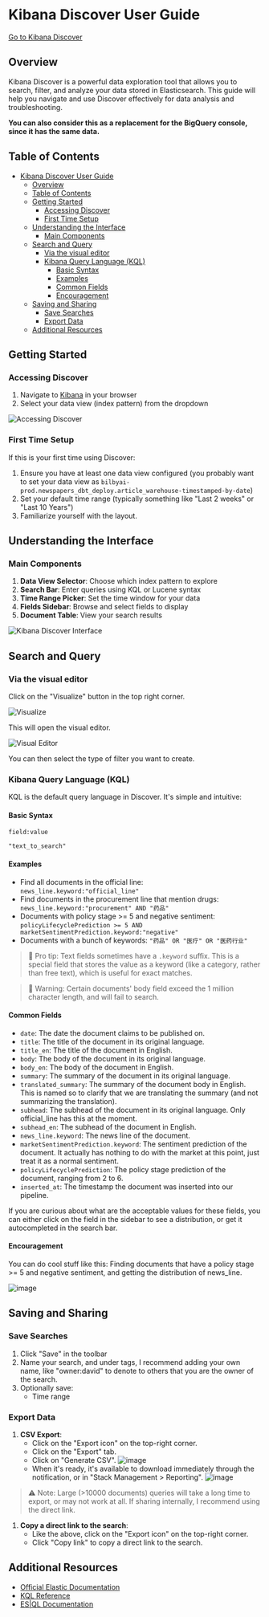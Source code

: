 # Kibana Discover User Guide

[Go to Kibana Discover](https://bilby.kb.asia-southeast1.gcp.elastic-cloud.com/s/official-china/app/discover#/)

## Overview

Kibana Discover is a powerful data exploration tool that allows you to search,
filter, and analyze your data stored in Elasticsearch. This guide will help you
navigate and use Discover effectively for data analysis and troubleshooting.

**You can also consider this as a replacement for the BigQuery console, since it
has the same data.**

## Table of Contents

- [Kibana Discover User Guide](#kibana-discover-user-guide)
  - [Overview](#overview)
  - [Table of Contents](#table-of-contents)
  - [Getting Started](#getting-started)
    - [Accessing Discover](#accessing-discover)
    - [First Time Setup](#first-time-setup)
  - [Understanding the Interface](#understanding-the-interface)
    - [Main Components](#main-components)
  - [Search and Query](#search-and-query)
    - [Via the visual editor](#via-the-visual-editor)
    - [Kibana Query Language (KQL)](#kibana-query-language-kql)
      - [Basic Syntax](#basic-syntax)
      - [Examples](#examples)
      - [Common Fields](#common-fields)
      - [Encouragement](#encouragement)
  - [Saving and Sharing](#saving-and-sharing)
    - [Save Searches](#save-searches)
    - [Export Data](#export-data)
  - [Additional Resources](#additional-resources)

## Getting Started

### Accessing Discover

1. Navigate to
   [Kibana](https://bilby.kb.asia-southeast1.gcp.elastic-cloud.com/s/official-china/app/discover#/)
   in your browser
2. Select your data view (index pattern) from the dropdown

![Accessing Discover](https://github.com/bilbyai/observability/blob/main/kibana-discover/screenshots/SCR-20250717-mfdg.png?raw=true)

### First Time Setup

If this is your first time using Discover:

1. Ensure you have at least one data view configured (you probably want to set
   your data view as
   `bilbyai-prod.newspapers_dbt_deploy.article_warehouse-timestamped-by-date`)
2. Set your default time range (typically something like "Last 2 weeks" or "Last
   10 Years")
3. Familiarize yourself with the layout.

## Understanding the Interface

### Main Components

1. **Data View Selector**: Choose which index pattern to explore
2. **Search Bar**: Enter queries using KQL or Lucene syntax
3. **Time Range Picker**: Set the time window for your data
4. **Fields Sidebar**: Browse and select fields to display
5. **Document Table**: View your search results

![Kibana Discover Interface](https://github.com/bilbyai/observability/blob/main/kibana-discover/screenshots/SCR-20250717-mlzp.png?raw=true)

## Search and Query

### Via the visual editor

Click on the "Visualize" button in the top right corner.

![Visualize](https://github.com/bilbyai/observability/blob/main/kibana-discover/screenshots/SCR-20250717-mpfu.png?raw=true)

This will open the visual editor.

![Visual Editor](https://github.com/bilbyai/observability/blob/main/kibana-discover/screenshots/SCR-20250717-mpmd.png?raw=true)

You can then select the type of filter you want to create.

### Kibana Query Language (KQL)

KQL is the default query language in Discover. It's simple and intuitive:

#### Basic Syntax

```
field:value
```

```
"text_to_search"
```

#### Examples

- Find all documents in the official line: `news_line.keyword:"official_line"`
- Find documents in the procurement line that mention drugs:
  `news_line.keyword:"procurement" AND "药品"`
- Documents with policy stage >= 5 and negative sentiment:
  `policyLifecyclePrediction >= 5 AND marketSentimentPrediction.keyword:"negative" `
- Documents with a bunch of keywords: `"药品" OR "医疗" OR "医药行业"`

> 📒 Pro tip: Text fields sometimes have a `.keyword` suffix. This is a special
> field that stores the value as a keyword (like a category, rather than free
> text), which is useful for exact matches.

> 🚨 Warning: Certain documents' body field exceed the 1 million character
> length, and will fail to search.

#### Common Fields

- `date`: The date the document claims to be published on.
- `title`: The title of the document in its original language.
- `title_en`: The title of the document in English.
- `body`: The body of the document in its original language.
- `body_en`: The body of the document in English.
- `summary`: The summary of the document in its original language.
- `translated_summary`: The summary of the document body in English. This is
  named so to clarify that we are translating the summary (and not summarizing
  the translation).
- `subhead`: The subhead of the document in its original language. Only
  official_line has this at the moment.
- `subhead_en`: The subhead of the document in English.
- `news_line.keyword`: The news line of the document.
- `marketSentimentPrediction.keyword`: The sentiment prediction of the document.
  It actually has nothing to do with the market at this point, just treat it as
  a normal sentiment.
- `policyLifecyclePrediction`: The policy stage prediction of the document,
  ranging from 2 to 6.
- `inserted_at`: The timestamp the document was inserted into our pipeline.

If you are curious about what are the acceptable values for these fields, you
can either click on the field in the sidebar to see a distribution, or get it
autocompleted in the search bar.

#### Encouragement

You can do cool stuff like this: Finding documents that have a policy stage >= 5
and negative sentiment, and getting the distribution of news_line.

![image](https://github.com/bilbyai/observability/blob/main/kibana-discover/screenshots/SCR-20250717-mwjz.png?raw=true)

<!--

### Lucene Query Syntax

For more complex queries, switch to Lucene:

1. Click the KQL/Lucene toggle in the search bar
2. Use Lucene syntax:
   - Fuzzy search: `message:timeout~`
   - Proximity search: `"quick brown"~5`
   - Regular expressions: `/joh?n(ath[oa]n)/`

### ES|QL Mode

For advanced analytical queries, use ES|QL:

1. Switch to ES|QL mode from the application menu
2. Write queries like:
   ````sql
   FROM logs-*
   | WHERE level == "error"
   | STATS count = COUNT(*) BY service
   | SORT count DESC
   ``` -->

## Saving and Sharing

### Save Searches

1. Click "Save" in the toolbar
2. Name your search, and under tags, I recommend adding your own name, like
   "owner:david" to denote to others that you are the owner of the search.
3. Optionally save:
   - Time range

### Export Data

1. **CSV Export**:
   - Click on the "Export icon" on the top-right corner.
   - Click on the "Export" tab.
   - Click on "Generate CSV".
     ![image](https://github.com/bilbyai/observability/blob/main/kibana-discover/screenshots/SCR-20250717-mqjz.png?raw=true)
   - When it's ready, it's available to download immediately through the
     notification, or in "Stack Management > Reporting".
     ![image](https://github.com/bilbyai/observability/blob/main/kibana-discover/screenshots/SCR-20250717-mszn.png?raw=true)

> ⚠️ Note: Large (>10000 documents) queries will take a long time to export, or
> may not work at all. If sharing internally, I recommend using the direct link.

1. **Copy a direct link to the search**:
   - Like the above, click on the "Export icon" on the top-right corner.
   - Click "Copy link" to copy a direct link to the search.

## Additional Resources

- [Official Elastic Documentation](https://www.elastic.co/guide/en/kibana/current/discover.html)
- [KQL Reference](https://www.elastic.co/guide/en/kibana/current/kuery-query.html)
- [ES|QL Documentation](https://www.elastic.co/guide/en/elasticsearch/reference/current/esql.html)

